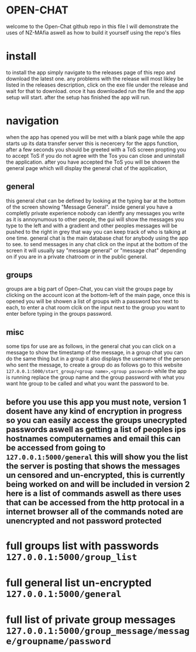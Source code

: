 # OPEN-CHAT
welcome to the Open-Chat github repo in this file I will demonstrate the uses of NZ-MAfia aswell as how to build it yourself using the repo's files 
# install 
to install the app simply navigate to the releases page of this repo and download the latest one. any problems with the release will most likley be listed in the releases description, click on the exe file under the release and wait for that  to download. 
once it has downloaded run the file and the app setup will start. after the setup has finished the app will run. 
# navigation 
when the app has opened you will be met with a blank page while the app starts up its data transfer server this is necercery for the apps function, after a few seconds you should be greeted with a ToS screen propting you to accept ToS if you do not agree with the Tos you can close and uninstall the application. after you have accepted the ToS you will be showen the general page which will display the general chat of the application,
## general 
this general chat can be defined by looking at the typing bar at the bottom of the screen showing "Message General". inside general you have a completly private experience nobody can identfy any messages you write as it is annoynumous to other people, the gui will show the messages you type to the left and with a gradient and other peoples messages will be pushed to the right in grey that way you can keep track of who is talking at one time. general chat is the main database chat for anybody using the app to see. to send messages in any chat click on the input at the bottom of the screen it will usually say "message general" or "message chat" depending on if you are in a private chatroom or in the public general. 
## groups 
groups are a big part of Open-Chat, you can visit the groups page by clicking on the account icon at the bottom-left of the main page, once this is opened you will be showen a list of groups with a password box next to each, to enter a chat room clcik on the input next to the group you want to enter before typing in the groups password.
## misc 
some tips for use are as follows, in the general chat you can click on a message to show the timestamp of the message, in a group chat you can do the same thing but in a group it also displays the username of the person who sent the message, to create a group do as follows go to this website ```127.0.0.1:5000/start_group/<group name>,<group password>``` while the app is running replace the group name and the group password with what you want hte group to be called and what you want the password to be.
## before you use this app you must note, version 1 dosent have any kind of encryption in progress so you can easily access the groups unecrypted passwords aswell as getting a list of peoples ips hostnames computernames and email this can be accessed from going to ```127.0.0.1:5000/general``` this will show you the list the server is posting that shows the messages un censored and un-encrypted, this is currently being worked on and will be included in version 2 here is a list of commands aswell as there uses that can be accessed from the http protocal in a internet browser all of the commands noted are unencrypted and not password protected 

# full groups list with passwords ```127.0.0.1:5000/group_list```
# full general list un-encrypted ```127.0.0.1:5000/general```
# full list of private group messages ```127.0.0.1:5000/group_message/message/groupname/password```

